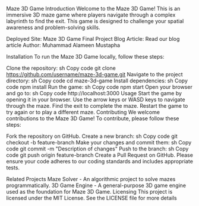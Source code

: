 Maze 3D Game
Introduction
Welcome to the Maze 3D Game! This is an immersive 3D maze game where players navigate through a complex labyrinth to find the exit. This game is designed to challenge your spatial awareness and problem-solving skills.

Deployed Site: Maze 3D Game
Final Project Blog Article: Read our blog article
Author: Muhammad Alameen Mustapha

Installation
To run the Maze 3D Game locally, follow these steps:

Clone the repository:
sh
Copy code
git clone https://github.com/username/maze-3d-game.git
Navigate to the project directory:
sh
Copy code
cd maze-3d-game
Install dependencies:
sh
Copy code
npm install
Run the game:
sh
Copy code
npm start
Open your browser and go to:
sh
Copy code
http://localhost:3000
Usage
Start the game by opening it in your browser.
Use the arrow keys or WASD keys to navigate through the maze.
Find the exit to complete the maze.
Restart the game to try again or to play a different maze.
Contributing
We welcome contributions to the Maze 3D Game! To contribute, please follow these steps:

Fork the repository on GitHub.
Create a new branch:
sh
Copy code
git checkout -b feature-branch
Make your changes and commit them:
sh
Copy code
git commit -m "Description of changes"
Push to the branch:
sh
Copy code
git push origin feature-branch
Create a Pull Request on GitHub.
Please ensure your code adheres to our coding standards and includes appropriate tests.

Related Projects
Maze Solver - An algorithmic project to solve mazes programmatically.
3D Game Engine - A general-purpose 3D game engine used as the foundation for Maze 3D Game.
Licensing
This project is licensed under the MIT License. See the LICENSE file for more details

